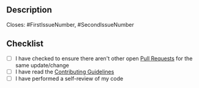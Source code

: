 <!-- markdownlint-disable MD041 -->

## Description

<!-- Please describe your changes, including numbers of any relevant issues -->

Closes: #FirstIssueNumber, #SecondIssueNumber

## Checklist

<!-- @formatter:off -->

- [ ] I have checked to ensure there aren't other open [Pull Requests](https://github.com/akikanellis/advent-of-code/pulls)
  for the same update/change
- [ ] I have read the [Contributing Guidelines](https://github.com/akikanellis/advent-of-code/blob/main/docs/CONTRIBUTING.md)
- [ ] I have performed a self-review of my code

<!-- @formatter:on -->
